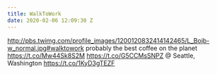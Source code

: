 ```yaml
---
title: WalkToWork
date: 2020-02-06 12:09:30 Z
---
```


 http://pbs.twimg.com/profile_images/1200120832414142465/L_Bojb-w_normal.jpg#walktowork probably the best coffee on the planet https://t.co/Mw44Sk8S2M https://t.co/G5CCMsSNPZ @ Seattle, Washington https://t.co/1KyD3gTEZF